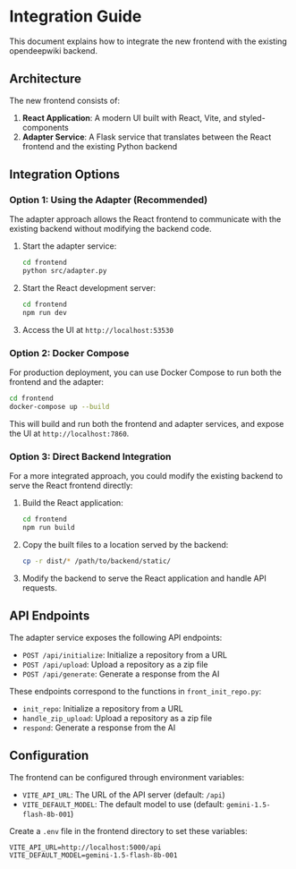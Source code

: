 # Integration Guide

This document explains how to integrate the new frontend with the existing opendeepwiki backend.

## Architecture

The new frontend consists of:

1. **React Application**: A modern UI built with React, Vite, and styled-components
2. **Adapter Service**: A Flask service that translates between the React frontend and the existing Python backend

## Integration Options

### Option 1: Using the Adapter (Recommended)

The adapter approach allows the React frontend to communicate with the existing backend without modifying the backend code.

1. Start the adapter service:
   ```bash
   cd frontend
   python src/adapter.py
   ```

2. Start the React development server:
   ```bash
   cd frontend
   npm run dev
   ```

3. Access the UI at `http://localhost:53530`

### Option 2: Docker Compose

For production deployment, you can use Docker Compose to run both the frontend and the adapter:

```bash
cd frontend
docker-compose up --build
```

This will build and run both the frontend and adapter services, and expose the UI at `http://localhost:7860`.

### Option 3: Direct Backend Integration

For a more integrated approach, you could modify the existing backend to serve the React frontend directly:

1. Build the React application:
   ```bash
   cd frontend
   npm run build
   ```

2. Copy the built files to a location served by the backend:
   ```bash
   cp -r dist/* /path/to/backend/static/
   ```

3. Modify the backend to serve the React application and handle API requests.

## API Endpoints

The adapter service exposes the following API endpoints:

- `POST /api/initialize`: Initialize a repository from a URL
- `POST /api/upload`: Upload a repository as a zip file
- `POST /api/generate`: Generate a response from the AI

These endpoints correspond to the functions in `front_init_repo.py`:

- `init_repo`: Initialize a repository from a URL
- `handle_zip_upload`: Upload a repository as a zip file
- `respond`: Generate a response from the AI

## Configuration

The frontend can be configured through environment variables:

- `VITE_API_URL`: The URL of the API server (default: `/api`)
- `VITE_DEFAULT_MODEL`: The default model to use (default: `gemini-1.5-flash-8b-001`)

Create a `.env` file in the frontend directory to set these variables:

```
VITE_API_URL=http://localhost:5000/api
VITE_DEFAULT_MODEL=gemini-1.5-flash-8b-001
```